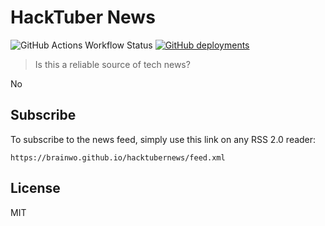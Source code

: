 # HackTuber News
![GitHub Actions Workflow Status](https://img.shields.io/github/actions/workflow/status/brainwo/hacktubernews/upload.yml)
[![GitHub deployments](https://img.shields.io/github/deployments/brainwo/hacktubernews/github-pages?link=https%3A%2F%2Fbrainwo.github.io%2Fhacktubernews%2F)](https://brainwo.github.io/hacktubernews/)


> Is this a reliable source of tech news?

No

## Subscribe

To subscribe to the news feed, simply use this link on any RSS 2.0 reader:

```
https://brainwo.github.io/hacktubernews/feed.xml
```

## License

MIT
